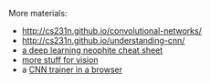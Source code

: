 More materials:
- http://cs231n.github.io/convolutional-networks/
- http://cs231n.github.io/understanding-cnn/
- [a deep learning neophite cheat sheet](http://www.kdnuggets.com/2016/03/must-know-tips-deep-learning-part-1.html)
- [more stuff for vision](https://bavm2013.splashthat.com/img/events/46439/assets/34a7.ranzato.pdf)
- a [CNN trainer in a browser](https://cs.stanford.edu/people/karpathy/convnetjs/demo/cifar10.html)
